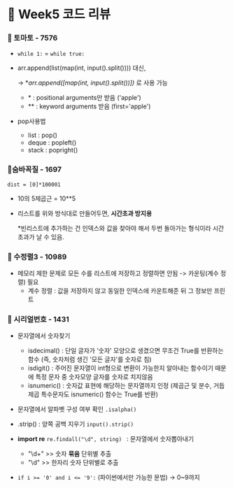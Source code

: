 # :pencil: Week5 코드 리뷰

### :round_pushpin: 토마토 - 7576

- `while 1:`  = `while true:`

- arr.append(list(map(int, input().split()))) 대신,

  ->  **arr.append([*map(int, input().split())])** 로 사용 가능

  - \* : positional arguments만 받음 ('apple')
  - ** : keyword arguments 받음 (first='apple')

- pop사용법
  - list : pop()
  - deque : popleft()
  - stack : popright()



### :round_pushpin:숨바꼭질 - 1697

`dist = [0]*100001`

- 10의 5제곱근 = 10**5

- 리스트를 위와 방식대로 만들어두면, **시간초과 방지용** 

  \*빈리스트에 추가하는 건 인덱스와 값을 찾아야 해서 두번 돌아가는 형식이라 시간초과가 날 수 있음.



### :round_pushpin: 수정렬3 - 10989

- 메모리 제한 문제로 모든 수를 리스트에 저장하고 정렬하면 안됨 -> 카운팅(계수 정렬) 필요
  - 계수 정렬 : 값을 저장하지 않고 동일한 인덱스에 카운트해준 뒤 그 정보만 프린트



### :round_pushpin: 시리얼번호 - 1431

- 문자열에서 숫자찾기
  - isdecimal()  : 단일 글자가 '숫자' 모양으로 생겼으면 무조건 True를 반환하는 함수  (즉, 숫자처럼 생긴 '모든 글자'를 숫자로 침) 
  - isdigit()  : 주어진 문자열이 int형으로 변환이 가능한지 알아내는 함수이기 때문에 특정 문자 중 숫자모양 글자를 숫자로 치지않음 
  - isnumeric()  : 숫자값 표현에 해당하는 문자열까지 인정   (제곱근 및 분수, 거듭제곱 특수문자도 isnumeric() 함수는 True를 반환)
- 문자열에서 알파벳 구성 여부 확인 `.isalpha()`

- .strip() : 양쪽 공백 지우기 `input().strip()`

- **import re**
  `re.findall("\d", string) ` : 문자열에서 숫자뽑아내기
  - "\d+" >> 숫자 **묶음** 단위별 추출
  - "\d"  >> 한자리 숫자 단위별로 추출

- `if i >= '0' and i <= '9':` (파이썬에서만 가능한 문법) -> 0~9까지 